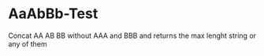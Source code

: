 # AaAbBb-Test

Concat AA AB BB without AAA and BBB and returns the max lenght string or any of them
